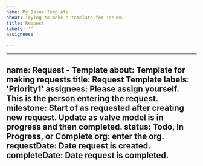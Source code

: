 ```yaml
---
name: My Issue Template
about: Trying to make a template for issues
title: Request
labels: ''
assignees: ''

---
```


---
name: Request - Template
about: Template for making requests
title: Request Template
labels: 'Priority1'
assignees: Please assign yourself. This is the person entering the request.
milestone: Start of as requested after creating new request. Update as valve model is in progress and then completed.
status: Todo, In Progress, or Complete
org: enter the org.
requestDate: Date request is created.
completeDate: Date request is completed.
---
